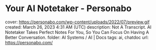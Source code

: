 # Your AI Notetaker - Personabo

cover: https://personabo.com/wp-content/uploads/2022/07/preview.gif
created: March 26, 2023 4:31 AM (UTC)
description: Not A Transcript. AI Notetaker Takes Perfect Notes For You, So You Can Focus On Having A Better Conversation.
folder: AI Systems / AI | Docs
tags: ai, chatdoc
url: https://personabo.com/